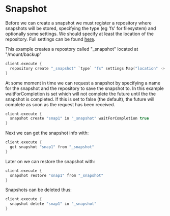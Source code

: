 Snapshot
========

Before we can create a snapshot we must register a repository where snapshots will be stored, specifying the type (eg 'fs' for filesystem) and optionally some settings.
We should specify at least the location of the repository. Full settings can be found [here](http://www.elasticsearch.org/guide/en/elasticsearch/reference/current/modules-snapshots.html).

This example creates a repostory called "_snapshot" located at "/mount/backup"

```scala
client.execute {
  repository create "_snapshot" `type` "fs" settings Map("location" -> "/mount/backup")
}
```

At some moment in time we can request a snapshot by specifying a name for the snapshot and the repository to save the snapshot to.
In this example waitForCompletion is set which will not complete the future until the the snapshot is completed.
If this is set to false (the default), the future will complete as soon as the request has been received.

```scala
client.execute {
  snapshot create "snap1" in "_snapshot" waitForCompletion true
}
```

Next we can get the snapshot info with:

```scala
client.execute {
  get snapshot "snap1" from "_snapshot"
}
```

Later on we can restore the snapshot with:

```scala
client.execute {
  snapshot restore "snap1" from "_snapshot"
}
```

Snapshots can be deleted thus:

```scala
client.execute {
  snapshot delete "snap1" in "_snapshot"
}
```
